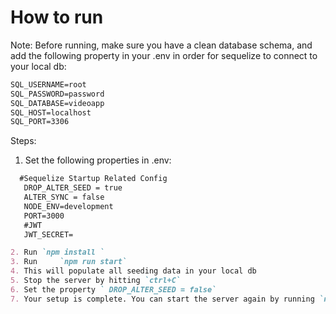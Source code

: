 # How to run

Note: Before running, make sure you have a clean database schema, and add the following property in your .env in order for sequelize to connect to your local db: 
```markdown
SQL_USERNAME=root
SQL_PASSWORD=password
SQL_DATABASE=videoapp
SQL_HOST=localhost
SQL_PORT=3306
```

Steps: 
1. Set the following properties in .env:
 ```markdown
   #Sequelize Startup Related Config
    DROP_ALTER_SEED = true
    ALTER_SYNC = false
    NODE_ENV=development
    PORT=3000
    #JWT
    JWT_SECRET=

2. Run `npm install `
3. Run     `npm run start`
4. This will populate all seeding data in your local db
5. Stop the server by hitting `ctrl+C`
6. Set the property ` DROP_ALTER_SEED = false`
7. Your setup is complete. You can start the server again by running `npm run start`


